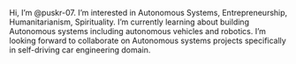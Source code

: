  Hi, I’m @puskr-07.
 I’m interested in Autonomous Systems, Entrepreneurship, Humanitarianism, Spirituality.
 I’m currently learning about building Autonomous systems including autonomous vehicles and robotics.
 I’m looking forward to collaborate on Autonomous systems projects specifically in self-driving car engineering domain.
 

<!---
puskr-07/puskr-07 is a ✨ special ✨ repository because its `README.md` (this file) appears on your GitHub profile.
You can click the Preview link to take a look at your changes.
--->
